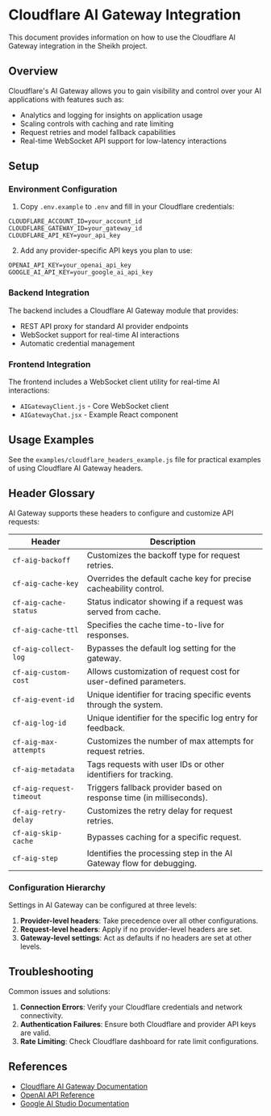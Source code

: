 # Cloudflare AI Gateway Integration

This document provides information on how to use the Cloudflare AI Gateway integration in the Sheikh project.

## Overview

Cloudflare's AI Gateway allows you to gain visibility and control over your AI applications with features such as:

- Analytics and logging for insights on application usage
- Scaling controls with caching and rate limiting
- Request retries and model fallback capabilities
- Real-time WebSocket API support for low-latency interactions

## Setup

### Environment Configuration

1. Copy `.env.example` to `.env` and fill in your Cloudflare credentials:

```
CLOUDFLARE_ACCOUNT_ID=your_account_id
CLOUDFLARE_GATEWAY_ID=your_gateway_id
CLOUDFLARE_API_KEY=your_api_key
```

2. Add any provider-specific API keys you plan to use:

```
OPENAI_API_KEY=your_openai_api_key
GOOGLE_AI_API_KEY=your_google_ai_api_key
```

### Backend Integration

The backend includes a Cloudflare AI Gateway module that provides:

- REST API proxy for standard AI provider endpoints
- WebSocket support for real-time AI interactions
- Automatic credential management

### Frontend Integration

The frontend includes a WebSocket client utility for real-time AI interactions:

- `AIGatewayClient.js` - Core WebSocket client
- `AIGatewayChat.jsx` - Example React component

## Usage Examples

See the `examples/cloudflare_headers_example.js` file for practical examples of using Cloudflare AI Gateway headers.

## Header Glossary

AI Gateway supports these headers to configure and customize API requests:

| Header | Description |
|--------|-------------|
| `cf-aig-backoff` | Customizes the backoff type for request retries. |
| `cf-aig-cache-key` | Overrides the default cache key for precise cacheability control. |
| `cf-aig-cache-status` | Status indicator showing if a request was served from cache. |
| `cf-aig-cache-ttl` | Specifies the cache time-to-live for responses. |
| `cf-aig-collect-log` | Bypasses the default log setting for the gateway. |
| `cf-aig-custom-cost` | Allows customization of request cost for user-defined parameters. |
| `cf-aig-event-id` | Unique identifier for tracing specific events through the system. |
| `cf-aig-log-id` | Unique identifier for the specific log entry for feedback. |
| `cf-aig-max-attempts` | Customizes the number of max attempts for request retries. |
| `cf-aig-metadata` | Tags requests with user IDs or other identifiers for tracking. |
| `cf-aig-request-timeout` | Triggers fallback provider based on response time (in milliseconds). |
| `cf-aig-retry-delay` | Customizes the retry delay for request retries. |
| `cf-aig-skip-cache` | Bypasses caching for a specific request. |
| `cf-aig-step` | Identifies the processing step in the AI Gateway flow for debugging. |

### Configuration Hierarchy

Settings in AI Gateway can be configured at three levels:

1. **Provider-level headers**: Take precedence over all other configurations.
2. **Request-level headers**: Apply if no provider-level headers are set.
3. **Gateway-level settings**: Act as defaults if no headers are set at other levels.

## Troubleshooting

Common issues and solutions:

1. **Connection Errors**: Verify your Cloudflare credentials and network connectivity.
2. **Authentication Failures**: Ensure both Cloudflare and provider API keys are valid.
3. **Rate Limiting**: Check Cloudflare dashboard for rate limit configurations.

## References

- [Cloudflare AI Gateway Documentation](https://developers.cloudflare.com/ai-gateway/)
- [OpenAI API Reference](https://platform.openai.com/docs/api-reference)
- [Google AI Studio Documentation](https://ai.google.dev/docs)